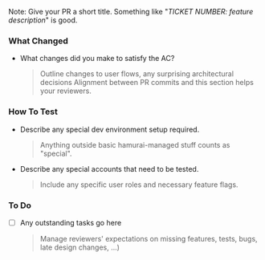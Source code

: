 Note: Give your PR a short title. Something like "_TICKET NUMBER: feature description_" is good.

### What Changed

- What changes did you make to satisfy the AC?
  > Outline changes to user flows, any surprising architectural decisions Alignment between PR
  > commits and this section helps your reviewers.

### How To Test

- Describe any special dev environment setup required.
  > Anything outside basic hamurai-managed stuff counts as "special".
- Describe any special accounts that need to be tested.
  > Include any specific user roles and necessary feature flags.

### To Do

- [ ] Any outstanding tasks go here
  > Manage reviewers' expectations on missing features, tests, bugs, late design changes, ...)
